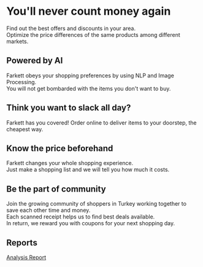 # You'll never count money again

Find out the best offers and discounts in your area.  
Optimize the price differences of the same products among different markets.

## Powered by AI

Farkett obeys your shopping preferences by using NLP and Image Processing.  
You will not get bombarded with the items you don't want to buy.

## Think you want to slack all day?

Farkett has you covered! Order online to deliver items to your doorstep, the cheapest way.

## Know the price beforehand

Farkett changes your whole shopping experience.  
Just make a shopping list and we will tell you how much it costs.

## Be the part of community

Join the growing community of shoppers in Turkey working together to save each other time and money.  
Each scanned receipt helps us to find best deals available.  
In return, we reward you with coupons for your next shopping day.

## Reports
[Analysis Report](/docs/AnalysisReport.pdf)

